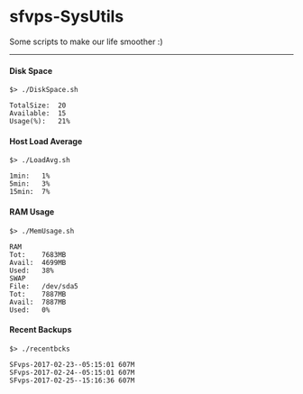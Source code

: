 # sfvps-SysUtils
Some scripts to make our life smoother :)

---

#### Disk Space

`$> ./DiskSpace.sh`
```
TotalSize:  20
Available:  15
Usage(%):   21%
```
#### Host Load Average

`$> ./LoadAvg.sh`
```
1min:   1%
5min:   3%
15min:  7%
```

#### RAM Usage

`$> ./MemUsage.sh`
```
RAM
Tot:    7683MB
Avail:  4699MB
Used:   38%
SWAP
File:   /dev/sda5
Tot:    7887MB
Avail:  7887MB
Used:   0%
```

#### Recent Backups

`$> ./recentbcks`
```
SFvps-2017-02-23--05:15:01 607M
SFvps-2017-02-24--05:15:01 607M
SFvps-2017-02-25--15:16:36 607M
```
